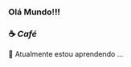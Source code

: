 ### Olá Mundo!!!
### :coffee: ***Café***
🌱 Atualmente estou aprendendo ...

<html>
  
  <head>
  
  </head>
  <body>
     <div class="coffee-cup">
      <div class="steam"></div>
    </div>

  </body>
  
</html>

<!--
**JuanPabloGarciaManoel/JuanPabloGarciaManoel** is a ✨ _special_ ✨ repository because its `README.md` (this file) appears on your GitHub profile.

Here are some ideas to get you started:

- 🔭 I’m currently working on ...
- 🌱 I’m currently learning ...
- 👯 I’m looking to collaborate on ...
- 🤔 I’m looking for help with ...
- 💬 Ask me about ...
- 📫 How to reach me: ...
- 😄 Pronouns: ...
- ⚡ Fun fact: ...
-->
